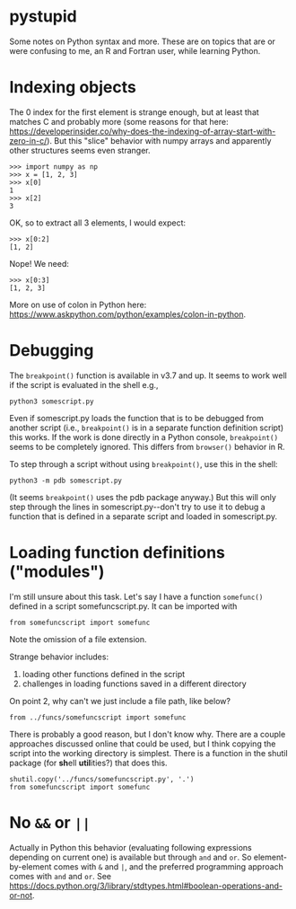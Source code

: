 # pystupid
Some notes on Python syntax and more.
These are on topics that are or were confusing to me, an R and Fortran user, while learning Python.

# Indexing objects
The 0 index for the first element is strange enough, but at least that matches C and probably more (some reasons for that here: <https://developerinsider.co/why-does-the-indexing-of-array-start-with-zero-in-c/>).
But this "slice" behavior with numpy arrays and apparently other structures seems even stranger.

```
>>> import numpy as np
>>> x = [1, 2, 3]
>>> x[0]
1
>>> x[2]
3
```

OK, so to extract all 3 elements, I would expect:

```
>>> x[0:2]
[1, 2]
```

Nope!
We need:

```
>>> x[0:3]
[1, 2, 3]
```

More on use of colon in Python here: <https://www.askpython.com/python/examples/colon-in-python>.

# Debugging
The `breakpoint()` function is available in v3.7 and up.
It seems to work well if the script is evaluated in the shell e.g., 

```
python3 somescript.py
```

Even if somescript.py loads the function that is to be debugged from another script (i.e., `breakpoint()` is in a separate function definition script) this works.
If the work is done directly in a Python console, `breakpoint()` seems to be completely ignored.
This differs from `browser()` behavior in R.

To step through a script without using `breakpoint()`, use this in the shell:

```
python3 -m pdb somescript.py 
```

(It seems `breakpoint()` uses the pdb package anyway.)
But this will only step through the lines in somescript.py--don't try to use it to debug a function that is defined in a separate script and loaded in somescript.py.

# Loading function definitions ("modules")
I'm still unsure about this task.
Let's say I have a function `somefunc()` defined in a script somefuncscript.py.
It can be imported with 

```
from somefuncscript import somefunc
```

Note the omission of a file extension.

Strange behavior includes: 

1. loading other functions defined in the script 
2. challenges in loading functions saved in a different directory

On point 2, why can't we just include a file path, like below?

```
from ../funcs/somefuncscript import somefunc
```

There is probably a good reason, but I don't know why.
There are a couple approaches discussed online that could be used, but I think copying the script into the working directory is simplest.
There is a function in the shutil package (for **sh**ell **util**ities?) that does this.

```
shutil.copy('../funcs/somefuncscript.py', '.')
from somefuncscript import somefunc
```

# No `&&` or `||`
Actually in Python this behavior (evaluating following expressions depending on current one) is available but through `and` and `or`.
So element-by-element comes with `&` and `|`, and the preferred programming approach comes with `and` and `or`.
See <https://docs.python.org/3/library/stdtypes.html#boolean-operations-and-or-not>.




